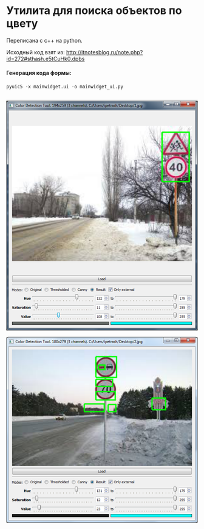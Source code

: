 # Утилита для поиска объектов по цвету

Переписана с с++ на python.

Исходный код взят из: http://itnotesblog.ru/note.php?id=272#sthash.e5tCuHk0.dpbs

#### Генерация кода формы:

`pyuic5 -x mainwidget.ui -o mainwidget_ui.py`

##
![](screenshots/1.png)

![](screenshots/2.png)
